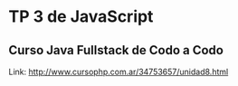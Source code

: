 # TP 3 de JavaScript 
## Curso Java Fullstack de Codo a Codo
Link: http://www.cursophp.com.ar/34753657/unidad8.html